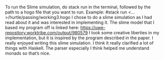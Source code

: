 To run the Slime simulation, do stack run in the terminal, followed by the path to a hogo file that you want to
run.
Example:
#stack run <…>/hurtle/passing/working3.hogo
I chose to do a slime simulation as I had read about it and was interested in implementing it.
The slime model that I based my program off is linked here:
https://uwe-repository.worktribe.com/output/980579
I took some creative liberties in my implementation, but it is inspired by the program described in the paper.
I really enjoyed writing this slime simulation. I think it really clarified a lot of things with Haskell. The parser
especially I think helped me understand monads so that’s nice.
